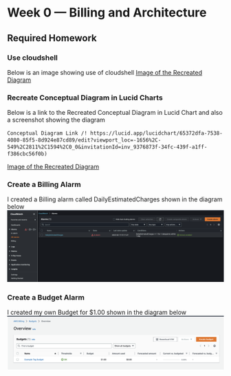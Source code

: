 # Week 0 — Billing and Architecture

## Required Homework 

### Use cloudshell
Below is an image showing use of cloudshell
[Image of the Recreated Diagram](assets/cloudshell-prooof.png)

### Recreate Conceptual Diagram in Lucid Charts
Below is a link to the Recreated Conceptual Diagram in Lucid Chart and also a screenshot showing the diagram
```
Conceptual Diagram Link /! https://lucid.app/lucidchart/65372dfa-7538-4080-85f5-8d924e87cd89/edit?viewport_loc=-1656%2C-549%2C2811%2C1594%2C0_0&invitationId=inv_9376873f-34fc-439f-a1ff-f386cbc56f0b)
```
[Image of the Recreated Diagram](assets/lucid-chart.png)

### Create a Billing Alarm
I created a Billing alarm called DailyEstimatedCharges shown in the diagram below
![Image of the Billing alarm](assets/alarm.png)

### Create a Budget Alarm
I created my own Budget for $1.00 shown in the diagram below
![Image of the Billing alarm](assets/budgets.png)
